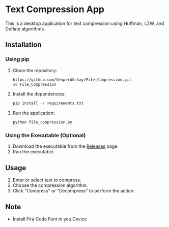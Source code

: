 # Text Compression App

This is a desktop application for text compression using Huffman, LZW, and Deflate algorithms.

## Installation

### Using pip

1. Clone the repository:
    ```bash
    https://github.com/VesperAkshay/File_Compression.git
    cd File_Compression
    ```

2. Install the dependencies:
    ```bash
    pip install -r requirements.txt
    ```

3. Run the application:
    ```bash
    python file_compression.py
    ```

### Using the Executable (Optional)

1. Download the executable from the [Releases](https://github.com/VesperAkshay/File_Compression/releases/tag/v1.1.0) page.
2. Run the executable.

## Usage

1. Enter or select text to compress.
2. Choose the compression algorithm.
3. Click "Compress" or "Decompress" to perform the action.

## Note
- Install Fira Coda Font in you Device